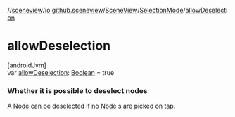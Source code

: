 //[sceneview](../../../../index.md)/[io.github.sceneview](../../index.md)/[SceneView](../index.md)/[SelectionMode](index.md)/[allowDeselection](allow-deselection.md)

# allowDeselection

[androidJvm]\
var [allowDeselection](allow-deselection.md): [Boolean](https://kotlinlang.org/api/latest/jvm/stdlib/kotlin/-boolean/index.html) = true

###  Whether it is possible to deselect nodes

A [Node](../../../io.github.sceneview.node/-node/index.md) can be deselected if no [Node](../../../io.github.sceneview.node/-node/index.md) s are picked on tap.
